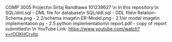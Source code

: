 COMP 3005 Project\n
Sirtaj Randhawa 101239627 \n
In this repository:\n
SQL/dml.sql - DML file for database\n
SQL/ddl.sql - DDL file\n
Relation-Schema.png - 2.2/schema image\n
ER-Model.png - 2.1/er model image\n
implementation.py - 2.5 python implementation\n
report.pdf - copy of report submitted\n
\n
YouTube Link: https://www.youtube.com/watch?v=rOOKHCrvItc
